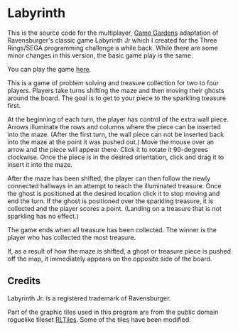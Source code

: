 # Labyrinth

This is the source code for the multiplayer, [Game
Gardens](http://www.gamegardens.com/) adaptation of Ravensburger's classic
game Labyrinth Jr which I created for the Three Rings/SEGA programming
challenge a while back. While there are some minor changes in this version,
the basic game play is the same.

You can play the game [here](http://www.gamegardens.com/gardens/view_game.wm?gameid=125).

This is a game of problem solving and treasure collection for two to four
players.  Players take turns shifting the maze and then moving their ghosts
around the board.  The goal is to get to your piece to the sparkling treasure
first.

At the beginning of each turn, the player has control of the extra wall piece.
Arrows illuminate the rows and columns where the piece can be inserted into
the maze.  (After the first turn, the wall piece can not be inserted back into
the maze at the point it was pushed out.)  Move the mouse over an arrow and
the piece will appear there. Click it to rotate it 90-degrees clockwise.  Once
the piece is in the desired orientation, click and drag it to insert it into
the maze.

After the maze has been shifted, the player can then follow the newly
connected hallways in an attempt to reach the illuminated treasure. Once the
ghost is positioned at the desired location click it to stop moving and end
the turn.  If the ghost is positioned over the sparkling treasure, it is
collected and the player scores a point. (Landing on a treasure that is not
sparkling has no effect.)

The game ends when all treasure has been collected.  The winner is the player
who has collected the most treasure.

If, as a result of how the maze is shifted, a ghost or treasure piece is
pushed off the map, it immediately appears on the opposite side of the board.

## Credits

Labyrinth Jr. is a registered trademark of Ravensburger.

Part of the graphic tiles used in this program are from the public domain
roguelike tileset [RLTiles](http://rltiles.sf.net).  Some of the tiles have
been modified.

